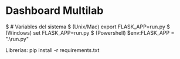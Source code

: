 # Dashboard Multilab

$ # Variables del sistema
$ (Unix/Mac) export FLASK_APP=run.py
$ (Windows) set FLASK_APP=run.py
$ (Powershell) $env:FLASK_APP = ".\run.py"


Librerías: pip install -r requirements.txt
